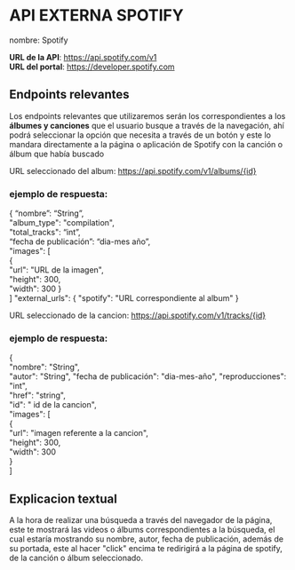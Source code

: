 # API EXTERNA SPOTIFY
nombre: Spotify

**URL de la API**: https://api.spotify.com/v1  
**URL del portal**: https://developer.spotify.com

## Endpoints relevantes
Los endpoints relevantes que utilizaremos serán los correspondientes a los **álbumes y canciones** que el usuario busque a través de la navegación, ahí podrá seleccionar la opción que necesita a través de un botón y este lo mandara directamente a la página o aplicación de Spotify con la canción o álbum que había buscado

URL seleccionado del album: https://api.spotify.com/v1/albums/{id}

### ejemplo de respuesta:     
{
  “nombre”: “String”,     
  "album_type": "compilation",  
  "total_tracks": “int”,  
  “fecha de publicación”: “dia-mes año”,  
  "images": [   
     {       	
     "url":   "URL de la imagen",      
      "height": 300,     
 	    "width": 300    }  
]
  "external_urls": {
  "spotify": "URL correspondiente al album"
  }

URL seleccionado de la cancion: https://api.spotify.com/v1/tracks/{id}
### ejemplo de respuesta:
{  
  "nombre": "String",    
  "autor": "String",
  "fecha de publicación": "dia-mes-año",
  "reproducciones": "int",    
  "href": "string",  
    "id": " id de la cancion",  
    "images": [  
      {    
        "url": "imagen referente a la cancion",  
        "height": 300,  
        "width": 300  
      }  
    ]  

## Explicacion textual
A la hora de realizar una búsqueda a través del navegador de la página, este te mostrará las videos o álbums correspondientes a la búsqueda, el cual estaría mostrando su nombre, autor, fecha de publicación, además de su portada, este al hacer "click" encima te redirigirá a la página de spotify, de la canción o álbum seleccionado.
